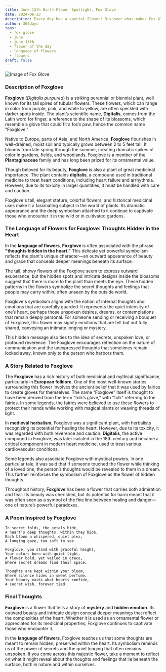 ```yaml
---
title: June 13th Birth Flower Spotlight, Fox Glove
date: 2024-06-13
description: Every day has a special flower! Discover what makes Fox Glove unique as today’s birth flower and its symbolic meaning.
author: 365days
tags:
  - fox glove
  - june
  - june 13th
  - flower of the day
  - language of flowers
  - flowers
draft: false
---
```


![Image of Fox Glove](https://cdn.pixabay.com/photo/2022/07/29/02/38/flowers-7350909_960_720.jpg#center)


### Description of Foxglove

**Foxglove** (_Digitalis purpurea_) is a striking perennial or biennial plant, well known for its tall spires of tubular flowers. These flowers, which can range in color from purple, pink, and white to yellow, are often speckled with darker spots inside. The plant’s scientific name, **Digitalis**, comes from the Latin word for finger, a reference to the shape of its blossoms, which resemble a glove that could fit a fox’s paw, hence the common name "Foxglove."

Native to Europe, parts of Asia, and North America, **Foxglove** flourishes in well-drained, moist soil and typically grows between 2 to 5 feet tall. It blooms from late spring through the summer, creating dramatic spikes of color in gardens, fields, and woodlands. Foxglove is a member of the **Plantaginaceae** family and has long been prized for its ornamental value.

Though beloved for its beauty, **Foxglove** is also a plant of great medicinal importance. The plant contains **digitalis**, a compound used in traditional medicine to treat heart conditions, including heart failure and arrhythmia. However, due to its toxicity in larger quantities, it must be handled with care and caution.

Foxglove's tall, elegant stature, colorful flowers, and historical medicinal uses make it a fascinating subject in the world of plants. Its dramatic appearance and the deep symbolism attached to it continue to captivate those who encounter it in the wild or in cultivated gardens.

### The Language of Flowers for Foxglove: Thoughts Hidden in the Heart

In the **language of flowers**, **Foxglove** is often associated with the phrase **"thoughts hidden in the heart."** This delicate yet powerful symbolism reflects the plant's unique character—an outward appearance of beauty and grace that conceals deeper meanings beneath its surface.

The tall, showy flowers of the Foxglove seem to express outward exuberance, but the hidden spots and intricate designs inside the blossoms suggest that there is more to the plant than meets the eye. These hidden patterns in the flowers symbolize the secret thoughts and feelings that people may carry within, often unseen by the outside world.

Foxglove's symbolism aligns with the notion of internal thoughts and emotions that are carefully guarded. It represents the quiet intensity of one’s heart, perhaps those unspoken desires, dreams, or contemplations that remain deeply personal. For someone sending or receiving a bouquet of Foxglove, this flower may signify emotions that are felt but not fully shared, conveying an intimate longing or mystery.

This hidden message also ties to the idea of secrets, unspoken love, or profound reverence. The Foxglove encourages reflection on the nature of communication and the unexpressed thoughts that sometimes remain locked away, known only to the person who harbors them.

### A Story Related to Foxglove

The **Foxglove** has a rich history of both medicinal and mythical significance, particularly in **European folklore**. One of the most well-known stories surrounding this flower involves the ancient belief that it was used by fairies to create gloves for themselves. The name “Foxglove” itself is thought to have been derived from the term "folk’s glove," with "folk" referring to the fairies. In some legends, the fairies were believed to use these flowers to protect their hands while working with magical plants or weaving threads of light.

In **medieval herbalism**, Foxglove was a significant plant, with herbalists recognizing its potential for healing the heart. However, due to its toxicity, it was regarded with both reverence and caution. **Digitalis**, the active compound in Foxglove, was later isolated in the 18th century and became a critical component in modern heart medicine, used to treat various cardiovascular conditions.

Some legends also associate Foxglove with mystical powers. In one particular tale, it was said that if someone touched the flower while thinking of a loved one, the person’s thoughts would be revealed to them in a dream. This further reinforces the symbolism of Foxglove as the flower of hidden thoughts.

Throughout history, **Foxglove** has been a flower that carries both admiration and fear. Its beauty was cherished, but its potential for harm meant that it was often seen as a symbol of the fine line between healing and danger—one of nature’s powerful paradoxes.

### A Poem Inspired by Foxglove

```
In secret folds, the petals hide,  
A heart’s deep thoughts, within they bide.  
Each bloom a whispered, quiet plea,  
A longing gaze, too soft to see.  

Foxglove, you stand with graceful height,  
Your colors burn with quiet light.  
A flower bold, yet veiled in grace,  
Where secret dreams find their space.  

Thoughts are kept within your bloom,  
Where silence hides in sweet perfume.  
Your beauty masks what hearts confide,  
A secret wish, forever tied.  
```

### Final Thoughts

**Foxglove** is a flower that tells a story of **mystery** and **hidden emotion**. Its outward beauty and intricate design conceal deeper meanings that reflect the complexities of the heart. Whether it is used as an ornamental flower or appreciated for its medicinal properties, Foxglove continues to captivate those who encounter it.

In the **language of flowers**, Foxglove teaches us that some thoughts are meant to remain hidden, preserved within the heart. Its symbolism reminds us of the power of secrets and the quiet longing that often remains unspoken. If you come across this majestic flower, take a moment to reflect on what it might reveal about the thoughts and feelings that lie beneath the surface, both in nature and within ourselves.

